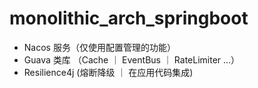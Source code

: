 # monolithic_arch_springboot

- Nacos 服务（仅使用配置管理的功能）
- Guava 类库 （Cache ｜ EventBus ｜ RateLimiter ...）
- Resilience4j (熔断降级 ｜ 在应用代码集成)
